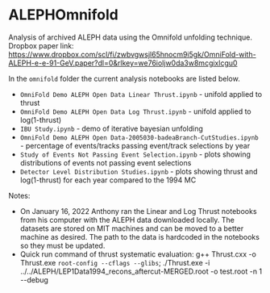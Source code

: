 # ALEPHOmnifold
Analysis of archived ALEPH data using the Omnifold unfolding technique. 
Dropbox paper link: https://www.dropbox.com/scl/fi/zwbvgwsjl65hnocm9i5gk/OmniFold-with-ALEPH-e-e-91-GeV.paper?dl=0&rlkey=we76ioljw0da3w8mcgixlcgu0

In the `omnifold` folder the current analysis notebooks are listed below.
- `OmniFold Demo ALEPH Open Data Linear Thrust.ipynb` - unifold applied to thrust
- `OmniFold Demo ALEPH Open Data Log Thrust.ipynb` - unifold applied to log(1-thrust)
- `IBU Study.ipynb` - demo of iterative bayesian unfolding
- `OmniFold Demo ALEPH Open Data-2005030-badeaBranch-CutStudies.ipynb` - percentage of events/tracks passing event/track selections by year
- `Study of Events Not Passing Event Selection.ipynb` - plots showing distributions of events not passing event selections
- `Detector Level Distribution Studies.ipynb` - plots showing thrust and log(1-thrust) for each year compared to the 1994 MC


Notes:
- On January 16, 2022 Anthony ran the Linear and Log Thrust notebooks from his computer with the ALEPH data downloaded locally. The datasets are stored on MIT machines and can be moved to a better machine as desired. The path to the data is hardcoded in the notebooks so they must be updated. 
- Quick run command of thrust systematic evaluation: g++ Thrust.cxx -o Thrust.exe `root-config --cflags --glibs`; ./Thrust.exe -i ../../ALEPH/LEP1Data1994_recons_aftercut-MERGED.root -o test.root -n 1 --debug